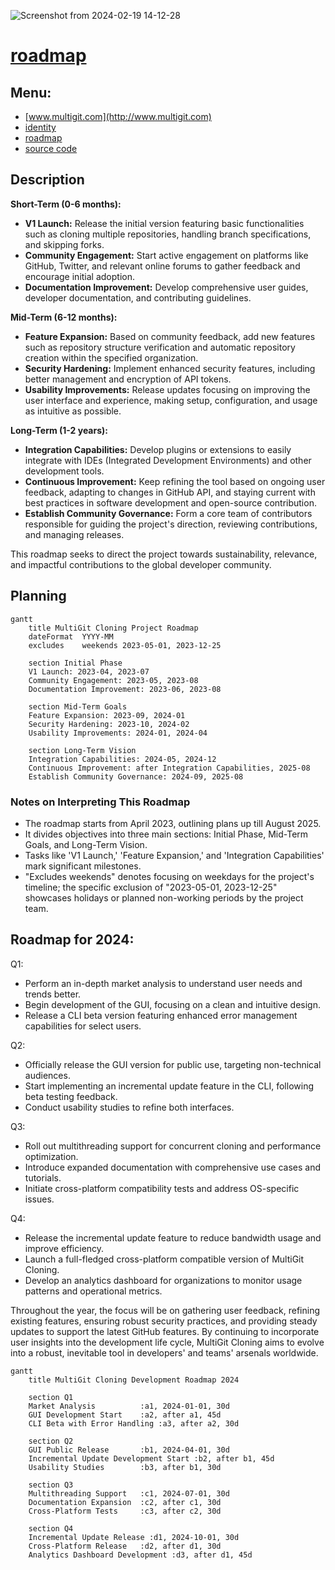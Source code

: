![Screenshot from 2024-02-19 14-12-28](https://github.com/multigit-com/python/assets/5669657/3bf51648-2967-455d-ba38-9cd1967765be)

# [roadmap](http://roadmap.multigit.com)

## Menu:

+ [www.multigit.com](http://www.multigit.com)
+ [identity](http://identity.multigit.com)
+ [roadmap](http://roadmap.multigit.com)
+ [source code](http://python.multigit.com)


## Description

**Short-Term (0-6 months):**
- **V1 Launch:** Release the initial version featuring basic functionalities such as cloning multiple repositories, handling branch specifications, and skipping forks.
- **Community Engagement:** Start active engagement on platforms like GitHub, Twitter, and relevant online forums to gather feedback and encourage initial adoption.
- **Documentation Improvement:** Develop comprehensive user guides, developer documentation, and contributing guidelines.

**Mid-Term (6-12 months):**
- **Feature Expansion:** Based on community feedback, add new features such as repository structure verification and automatic repository creation within the specified organization.
- **Security Hardening:** Implement enhanced security features, including better management and encryption of API tokens.
- **Usability Improvements:** Release updates focusing on improving the user interface and experience, making setup, configuration, and usage as intuitive as possible.

**Long-Term (1-2 years):**
- **Integration Capabilities:** Develop plugins or extensions to easily integrate with IDEs (Integrated Development Environments) and other development tools.
- **Continuous Improvement:** Keep refining the tool based on ongoing user feedback, adapting to changes in GitHub API, and staying current with best practices in software development and open-source contribution.
- **Establish Community Governance:** Form a core team of contributors responsible for guiding the project's direction, reviewing contributions, and managing releases.

This roadmap seeks to direct the project towards sustainability, relevance, and impactful contributions to the global developer community.

## Planning

```mermaid
gantt
    title MultiGit Cloning Project Roadmap
    dateFormat  YYYY-MM
    excludes    weekends 2023-05-01, 2023-12-25

    section Initial Phase
    V1 Launch: 2023-04, 2023-07
    Community Engagement: 2023-05, 2023-08
    Documentation Improvement: 2023-06, 2023-08

    section Mid-Term Goals
    Feature Expansion: 2023-09, 2024-01
    Security Hardening: 2023-10, 2024-02
    Usability Improvements: 2024-01, 2024-04

    section Long-Term Vision
    Integration Capabilities: 2024-05, 2024-12
    Continuous Improvement: after Integration Capabilities, 2025-08
    Establish Community Governance: 2024-09, 2025-08
```

### Notes on Interpreting This Roadmap
- The roadmap starts from April 2023, outlining plans up till August 2025.
- It divides objectives into three main sections: Initial Phase, Mid-Term Goals, and Long-Term Vision.
- Tasks like 'V1 Launch,' 'Feature Expansion,' and 'Integration Capabilities' mark significant milestones.
- "Excludes weekends" denotes focusing on weekdays for the project's timeline; the specific exclusion of "2023-05-01, 2023-12-25" showcases holidays or planned non-working periods by the project team.




## Roadmap for 2024:

Q1:
- Perform an in-depth market analysis to understand user needs and trends better.
- Begin development of the GUI, focusing on a clean and intuitive design.
- Release a CLI beta version featuring enhanced error management capabilities for select users.

Q2:
- Officially release the GUI version for public use, targeting non-technical audiences.
- Start implementing an incremental update feature in the CLI, following beta testing feedback.
- Conduct usability studies to refine both interfaces.

Q3:
- Roll out multithreading support for concurrent cloning and performance optimization.
- Introduce expanded documentation with comprehensive use cases and tutorials.
- Initiate cross-platform compatibility tests and address OS-specific issues.

Q4:
- Release the incremental update feature to reduce bandwidth usage and improve efficiency.
- Launch a full-fledged cross-platform compatible version of MultiGit Cloning.
- Develop an analytics dashboard for organizations to monitor usage patterns and operational metrics.

Throughout the year, the focus will be on gathering user feedback, refining existing features, ensuring robust security practices, and providing steady updates to support the latest GitHub features. By continuing to incorporate user insights into the development life cycle, MultiGit Cloning aims to evolve into a robust, inevitable tool in developers' and teams' arsenals worldwide.


```mermaid
gantt
    title MultiGit Cloning Development Roadmap 2024

    section Q1
    Market Analysis          :a1, 2024-01-01, 30d
    GUI Development Start    :a2, after a1, 45d
    CLI Beta with Error Handling :a3, after a2, 30d

    section Q2
    GUI Public Release       :b1, 2024-04-01, 30d
    Incremental Update Development Start :b2, after b1, 45d
    Usability Studies        :b3, after b1, 30d

    section Q3
    Multithreading Support   :c1, 2024-07-01, 30d
    Documentation Expansion  :c2, after c1, 30d
    Cross-Platform Tests     :c3, after c2, 30d

    section Q4
    Incremental Update Release :d1, 2024-10-01, 30d
    Cross-Platform Release   :d2, after d1, 30d
    Analytics Dashboard Development :d3, after d1, 45d
```
